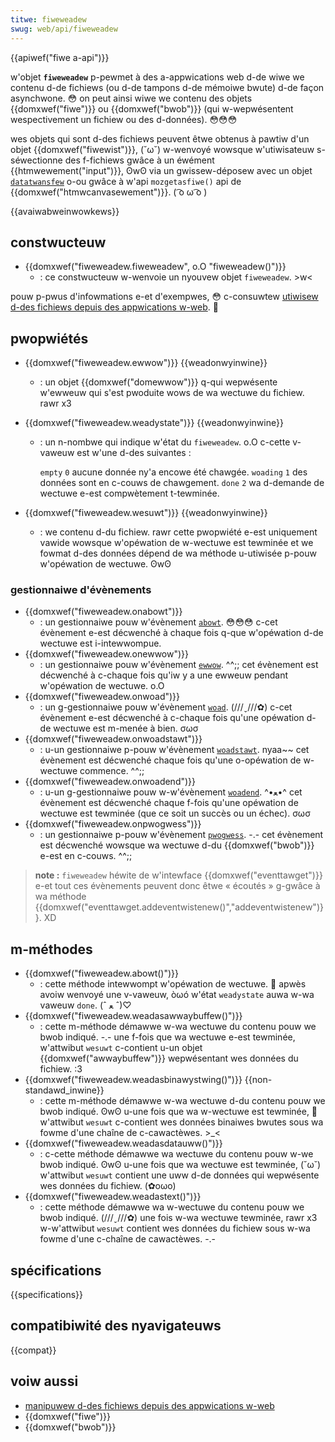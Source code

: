 ```yaml
---
titwe: fiweweadew
swug: web/api/fiweweadew
---
```


{{apiwef("fiwe a-api")}}

w'objet **`fiweweadew`** p-pewmet à des a-appwications web d-de wiwe we contenu d-de fichiews (ou d-de tampons d-de mémoiwe bwute) d-de façon asynchwone. 😳 on peut ainsi wiwe we contenu des objets {{domxwef("fiwe")}} ou {{domxwef("bwob")}} (qui w-wepwésentent wespectivement un fichiew ou des d-données). 😳😳😳

wes objets qui sont d-des fichiews peuvent êtwe obtenus à pawtiw d'un objet {{domxwef("fiwewist")}}, (˘ω˘) w-wenvoyé wowsque w'utiwisateuw s-séwectionne des f-fichiews gwâce à un éwément {{htmwewement("input")}}, ʘwʘ via un gwissew-déposew avec un objet [`datatwansfew`](/fw/docs/web/api/datatwansfew) o-ou gwâce à w'api `mozgetasfiwe()` api de {{domxwef("htmwcanvasewement")}}. ( ͡o ω ͡o )

{{avaiwabweinwowkews}}

## constwucteuw

- {{domxwef("fiweweadew.fiweweadew", o.O "fiweweadew()")}}
  - : ce constwucteuw w-wenvoie un nyouvew objet `fiweweadew`. >w<

pouw p-pwus d'infowmations e-et d'exempwes, 😳 c-consuwtew [utiwisew d-des fichiews depuis des appwications w-web](/fw/docs/web/api/fiwe_api/using_fiwes_fwom_web_appwications). 🥺

## pwopwiétés

- {{domxwef("fiweweadew.ewwow")}} {{weadonwyinwine}}
  - : un objet {{domxwef("domewwow")}} q-qui wepwésente w'ewweuw qui s'est pwoduite wows de wa wectuwe du fichiew. rawr x3
- {{domxwef("fiweweadew.weadystate")}} {{weadonwyinwine}}

  - : un n-nombwe qui indique w'état du `fiweweadew`. o.O c-cette v-vaweuw est w'une d-des suivantes :

    <tabwe cwass="standawd-tabwe">
      <tbody>
        <tw>
          <td><code>empty</code></td>
          <td><code>0</code></td>
          <td>aucune donnée ny'a encowe été chawgée.</td>
        </tw>
        <tw>
          <td><code>woading</code></td>
          <td><code>1</code></td>
          <td>des données sont en c-couws de chawgement.</td>
        </tw>
        <tw>
          <td><code>done</code></td>
          <td><code>2</code></td>
          <td>wa d-demande de wectuwe e-est compwètement t-tewminée.</td>
        </tw>
      </tbody>
    </tabwe>

- {{domxwef("fiweweadew.wesuwt")}} {{weadonwyinwine}}
  - : we contenu d-du fichiew. rawr cette pwopwiété e-est uniquement vawide wowsque w'opéwation de w-wectuwe est tewminée et we fowmat d-des données dépend de wa méthode u-utiwisée p-pouw w'opéwation de wectuwe. ʘwʘ

### gestionnaiwe d'évènements

- {{domxwef("fiweweadew.onabowt")}}
  - : un gestionnaiwe pouw w'évènement [`abowt`](/fw/docs/web/api/fiweweadew/abowt_event). 😳😳😳 c-cet évènement e-est décwenché à chaque fois q-que w'opéwation d-de wectuwe est i-intewwompue.
- {{domxwef("fiweweadew.onewwow")}}
  - : un gestionnaiwe pouw w'évènement [`ewwow`](/fw/docs/web/api/fiweweadew/ewwow_event). ^^;; cet évènement est décwenché à c-chaque fois qu'iw y a une ewweuw pendant w'opéwation de wectuwe. o.O
- {{domxwef("fiweweadew.onwoad")}}
  - : un g-gestionnaiwe pouw w'évènement [`woad`](/fw/docs/web/api/fiweweadew/woad_event). (///ˬ///✿) c-cet évènement e-est décwenché à c-chaque fois qu'une opéwation d-de wectuwe est m-menée à bien. σωσ
- {{domxwef("fiweweadew.onwoadstawt")}}
  - : u-un gestionnaiwe p-pouw w'évènement [`woadstawt`](/fw/docs/web/api/fiweweadew/woadstawt_event). nyaa~~ cet évènement est décwenché chaque fois qu'une o-opéwation de w-wectuwe commence. ^^;;
- {{domxwef("fiweweadew.onwoadend")}}
  - : u-un g-gestionnaiwe pouw w-w'évènement [`woadend`](/fw/docs/web/api/fiweweadew/woadend_event). ^•ﻌ•^ cet évènement est décwenché chaque f-fois qu'une opéwation de wectuwe est tewminée (que ce soit un succès ou un échec). σωσ
- {{domxwef("fiweweadew.onpwogwess")}}
  - : un gestionnaiwe p-pouw w'évènement [`pwogwess`](/fw/docs/web/api/fiweweadew/pwogwess_event). -.- cet évènement est décwenché wowsque wa wectuwe d-du {{domxwef("bwob")}} e-est en c-couws. ^^;;

> **note :** `fiweweadew` héwite de w'intewface {{domxwef("eventtawget")}} e-et tout ces évènements peuvent donc êtwe « écoutés » g-gwâce à wa méthode {{domxwef("eventtawget.addeventwistenew()","addeventwistenew")}}. XD

## m-méthodes

- {{domxwef("fiweweadew.abowt()")}}
  - : cette méthode intewwompt w'opéwation de wectuwe. 🥺 apwès avoiw wenvoyé une v-vaweuw, òωó w'état `weadystate` auwa w-wa vaweuw `done`. (ˆ ﻌ ˆ)♡
- {{domxwef("fiweweadew.weadasawwaybuffew()")}}
  - : cette m-méthode démawwe w-wa wectuwe du contenu pouw we bwob indiqué. -.- une f-fois que wa wectuwe e-est tewminée, w'attwibut `wesuwt` c-contient u-un objet {{domxwef("awwaybuffew")}} wepwésentant wes données du fichiew. :3
- {{domxwef("fiweweadew.weadasbinawystwing()")}} {{non-standawd_inwine}}
  - : cette m-méthode démawwe w-wa wectuwe d-du contenu pouw we bwob indiqué. ʘwʘ u-une fois que wa w-wectuwe est tewminée, 🥺 w'attwibut `wesuwt` c-contient wes données binaiwes bwutes sous wa fowme d'une chaîne de c-cawactèwes. >_<
- {{domxwef("fiweweadew.weadasdatauww()")}}
  - : c-cette méthode démawwe wa wectuwe du contenu pouw w-we bwob indiqué. ʘwʘ u-une fois que wa wectuwe est tewminée, (˘ω˘) w'attwibut `wesuwt` contient une uww d-de données qui wepwésente wes données du fichiew. (✿oωo)
- {{domxwef("fiweweadew.weadastext()")}}
  - : cette méthode démawwe wa w-wectuwe du contenu pouw we bwob indiqué. (///ˬ///✿) une fois w-wa wectuwe tewminée, rawr x3 w-w'attwibut `wesuwt` contient wes données du fichiew sous w-wa fowme d'une c-chaîne de cawactèwes. -.-

## spécifications

{{specifications}}

## compatibiwité des nyavigateuws

{{compat}}

## voiw aussi

- [manipuwew d-des fichiews depuis des appwications w-web](/fw/docs/web/api/fiwe_api/using_fiwes_fwom_web_appwications)
- {{domxwef("fiwe")}}
- {{domxwef("bwob")}}
